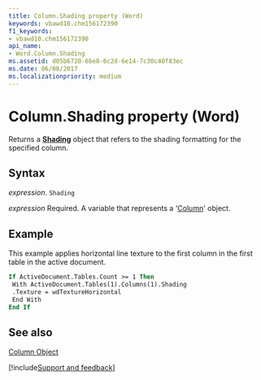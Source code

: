 ```yaml
---
title: Column.Shading property (Word)
keywords: vbawd10.chm156172390
f1_keywords:
- vbawd10.chm156172390
api_name:
- Word.Column.Shading
ms.assetid: d85b6720-6be8-6c2d-6e14-7c30c40f83ec
ms.date: 06/08/2017
ms.localizationpriority: medium
---
```



# Column.Shading property (Word)

Returns a **[Shading](Word.Shading.md)** object that refers to the shading formatting for the specified column.


## Syntax

_expression_. `Shading`

_expression_ Required. A variable that represents a '[Column](Word.Column.md)' object.


## Example

This example applies horizontal line texture to the first column in the first table in the active document.


```vb
If ActiveDocument.Tables.Count >= 1 Then 
 With ActiveDocument.Tables(1).Columns(1).Shading 
 .Texture = wdTextureHorizontal 
 End With 
End If
```


## See also


[Column Object](Word.Column.md)

[!include[Support and feedback](~/includes/feedback-boilerplate.md)]
